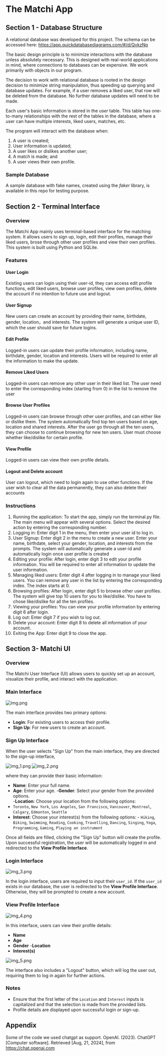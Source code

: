 # The Matchi App

## Section 1 - Database Structure

A relational database was developed for this project. The schema can be accessed here: https://app.quickdatabasediagrams.com/#/d/QvkzNp

The basic design principle is to minimize interactions with the database unless absolutely necessary. This is designed with real-world applications in mind, where connections to databases can be expensive. We work primarily with objects in our program. 

The decision to work with relational database is rooted in the design decision to minimize string manipulation, thus speeding up querying and database updates. For example, if a user removes a liked user, that row will be deleted from the database. No further database updates will need to be made. 

Each user's basic information is stored in the *user* table. This table has one-to-many relationships with the rest of the tables in the database, where a user can have multiple interests, liked users, matches, etc. 

The program will interact with the database when:
  1. A user is created;
  2. User information is updated;
  3. A user likes or dislikes another user;
  4. A match is made; and
  5. A user views their own profile.

### Sample Database

A sample database with fake names, created using the *faker* library, is available in this repo for testing purpose.


## Section 2 - Terminal Interface
### Overview
The Matchi App mainly uses terminal-based interface for the matching system. It allows users to sign up, login, edit their profiles,
manage their liked users, brose through other user profiles and view their own profiles. This system is built using Python and SQLite.

### Features
#### User Login
Existing users can login using their user-id, they can access edit profile functions, edit liked users, browse user profiles, 
view own profiles, delete the account if no intention to future use and logout.
#### User Signup
New users can create an account by providing their name, birthdate, gender, location，and interests. The system will 
generate a unique user ID, which the user should save for future logins.
#### Edit Profile
Logged-in users can update their profile information, including name, birthdate, gender, location and interests.
Users will be required to enter all the information to make the update.
#### Remove Liked Users
Logged-in users can remove any other user in their liked list. The user need to enter the corresponding index 
(starting from 0) in the list to remove the user
#### Browse User Profiles
Logged-in users can browse through other user profiles, and can either like or dislike them. The system automatically find 
top ten users based on age, location and shared interests. 
After the user go through all the ten users, they can choose to continue browsing for new ten users.
User must choose whether like/dislike for certain profile. 
#### View Profile
Logged-in users can view their own profile details.
#### Logout and Delete account
User can logout, which need to login again to use other functions. If the user wish to clear all the data permanently, 
they can also delete their accounts

### Instructions
1. Running the application: To start the app, simply run the terminal.py file. The main menu will appear with several 
options. Select the desired action by entering the corresponding number.
2. Logging in: Enter digit 1 in the menu, then enter your user id to log in.
3. User Signup: Enter digit 2 in the menu to create a new user. Enter your name, birthdate, select your gender, location, and interests from the prompts. The system will automatically generate a user-id and automatically login once user profile is created
4. Editing your profile: After login, enter digit 3 to edit your profile information. You will be required to enter all information to update the user information.
5. Managing liked users: Enter digit 4 after logging in to manage your liked users. You can remove any user in the list by entering the corresponding index. The index starts at 0.
6. Browsing profiles: After login, enter digit 5 to browse other user profiles. The system will give top 10 users for you to like/dislike. You have to chose like/dislike for all the ten profiles.
7. Viewing your profiles: You can view your profile information by entering digit 6 after login.
8. Log out: Enter digit 7 if you wish to log out.
9. Delete your account: Enter digit 8 to delete all information of your account.
10. Exiting the App: Enter digit 9 to close the app.


## Section 3- Matchi UI
### Overview 
The Matchi User Interface (UI) allows users to quickly set up an account, visualize their profile, and interact with the application. 
### Main Interface
![img.png](img.png)

The main interface provides two primary options: 
- **Login**: For existing users to access their profile. 
- **Sign Up**: For new users to create an account.

### Sign Up Interface 
When the user selects "Sign Up" from the main interface, they are directed to the sign-up interface, 

![img_1.png](img_1.png)
![img_2.png](img_2.png)

where they can provide their basic information: 
- **Name**: Enter your full name. 
- **Age**: Enter your age. 
-**Gender**: Select your gender from the provided options.  
-**Location**: Choose your location from the following options: 
- `Toronto`, `New York`, `Los Angeles`, `San Francisco`, `Vancouver`, `Montreal`, `Calgary`, `Edmonton`, `Seattle` 
- **Interest**: Choose your interest(s) from the following options: - `Hiking`, `Biking`, `Swimming`, `Reading`, `Cooking`, `Travelling`, `Dancing`, `Singing`, `Yoga`, `Programming`, `Gaming`, `Playing an instrument` 

Once all fields are filled, clicking the "Sign Up" button will create the profile. Upon successful registration, the user will be automatically logged in and redirected to the **View Profile Interface**.

### Login Interface 
![img_3.png](img_3.png)

In the login interface, users are required to input their `user_id`. If the `user_id` exists in our database, the user is redirected to the **View Profile Interface**. Otherwise, they will be prompted to create a new account. 

### View Profile Interface 
![img_4.png](img_4.png)

In this interface, users can view their profile details: 
- **Name** 
- **Age** 
- **Gender** 
-**Location** 
- **Interest(s)** 

![img_5.png](img_5.png)

The interface also includes a "Logout" button, which will log the user out, requiring them to log in again for further actions. 

### Notes 
- Ensure that the first letter of the `Location` and `Interest` inputs is capitalized and that the selection is made from the provided lists. 
- Profile details are displayed upon successful login or sign-up.

## Appendix
Some of the code we used chatgpt as support.
OpenAI. (2023). ChatGPT [Computer software]. Retrieved [Aug, 21, 2024], from https://chat.openai.com






